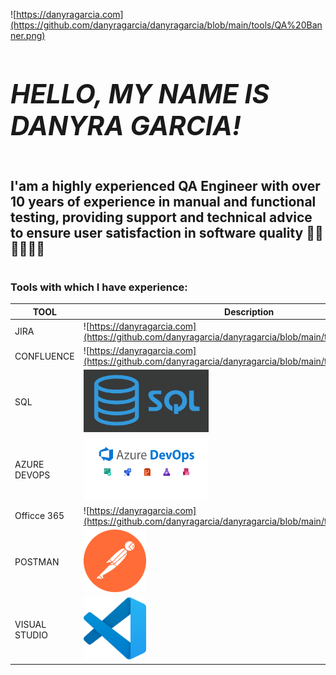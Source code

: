 ![https://danyragarcia.com](https://github.com/danyragarcia/danyragarcia/blob/main/tools/QA%20Banner.png)

# *<h2>**HELLO, MY NAME IS DANYRA GARCIA!**<h2>*

# <h2>**I'am a highly experienced QA Engineer with over 10 years of experience in manual and functional testing, providing support and technical advice to ensure user satisfaction in software quality** :woman_technologist::woman_technologist::woman_technologist:</h2>

# <h3>Tools with which I have experience:</h3>

| TOOL        | Description |
| ----------- | ----------- |
| JIRA        | ![https://danyragarcia.com](https://github.com/danyragarcia/danyragarcia/blob/main/tools/JIRA.png) |
| CONFLUENCE  | ![https://danyragarcia.com](https://github.com/danyragarcia/danyragarcia/blob/main/tools/confluence.jpg) |
| SQL         | <img src="https://github.com/danyragarcia/danyragarcia/blob/main/tools/SQL.png" width="200" height="100"> |
| AZURE DEVOPS | <img src="https://github.com/danyragarcia/danyragarcia/blob/main/tools/azure%20devpos.png" width="200" height="100"> |
| Officce 365  | ![https://danyragarcia.com](https://github.com/danyragarcia/danyragarcia/blob/main/tools/officce365.png) |
| POSTMAN    | <img src="https://github.com/danyragarcia/danyragarcia/blob/main/tools/postamn.png"  width="100" height="100"> |
| VISUAL STUDIO  | <img src="https://github.com/danyragarcia/danyragarcia/blob/main/tools/Visual_Studio_Code_1.35_icon.svg.png"  width="100" height="100"> |
